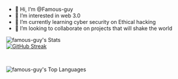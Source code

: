 - 👋 Hi, I’m @Famous-guy
- 👀 I’m interested in web 3.0
- 🌱 I’m currently learning cyber security on Ethical hacking
- 💞️ I’m looking to collaborate on projects that will shake the world

<!--- 📫 How to reach me ...

<!---
Famous-guy/Famous-guy is a ✨ special ✨ repository because its `README.md` (this file) appears on your GitHub profile.
You can click the Preview link to take a look at your changes.
--->
![famous-guy's Stats](https://github-readme-stats.vercel.app/api?username=famous-guy&theme=gruvbox&show_icons=true&hide_border=true&count_private=true)
<br>
[![GitHub Streak](https://streak-stats.demolab.com?user=famous-guy&theme=gruvbox&hide_border=true&border_radius=4.4&date_format=M%20j%5B%2C%20Y%5D)](https://git.io/streak-stats)
<!--![famous-guy's Streak](https://github-readme-streak-stats.herokuapp.com/?user=famous-guy&theme=gruvbox&hide_border=true)-->
<br>

![famous-guy's Top Languages](https://github-readme-stats.vercel.app/api/top-langs/?username=famous-guy&theme=vue-dark&show_icons=true&hide_border=true&layout=compact)
